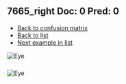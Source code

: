 ## 7665_right Doc: 0 Pred: 0
- [Back to confusion matrix](https://github.com/juliandewit/kaggle_retinopathy/blob/master/matrix.md)
- [Back to list](https://github.com/juliandewit/kaggle_retinopathy/blob/master/lists/00/list.md)
- [Next example in list](https://github.com/juliandewit/kaggle_retinopathy/blob/master/lists/00/76/7667_left.md)

![Eye](https://retinopaty.blob.core.windows.net/size1024/7665_right_0.jpeg)

### 

![Eye]()
